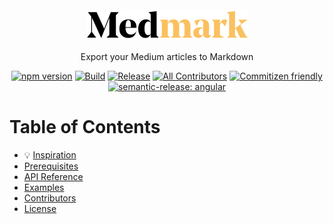 <p align="center" style="padding-top: 20px">
  <img src="./docs/resources/medmark-logo.svg" height="50">
  <p align="center">Export your Medium articles to Markdown</p>
</p>

<div align="center">

  <a href="">[![npm version](https://badge.fury.io/js/medmark.svg)](https://badge.fury.io/js/medmark)</a>
  <a href="">[![Build](https://github.com/brionmario/medmark/actions/workflows/build.yml/badge.svg)](https://github.com/brionmario/medmark/actions/workflows/build.yml)</a>
  <a href="">[![Release](https://github.com/brionmario/medmark/actions/workflows/release.yml/badge.svg)](https://github.com/brionmario/medmark/actions/workflows/release.yml)</a>
  <a href=""><!-- ALL-CONTRIBUTORS-BADGE:START - Do not remove or modify this section -->[![All Contributors](https://img.shields.io/badge/all_contributors-1-orange.svg?style=flat-square)](#contributors-)<!-- ALL-CONTRIBUTORS-BADGE:END --></a>
  <a href="">[![Commitizen friendly](https://img.shields.io/badge/commitizen-friendly-yellow.svg)](http://commitizen.github.io/cz-cli/)</a>
  <a href="">[![semantic-release: angular](https://img.shields.io/badge/semantic--release-angular-e10079?logo=semantic-release)](https://github.com/semantic-release/semantic-release)</a>
</div>

# Table of Contents

- 💡 [Inspiration](#inspiration)
- [Prerequisites](#prerequisites)
- [API Reference](#api-reference)
- [Examples](#examples)
- [Contributors](#contributors)
- [License](#license)
